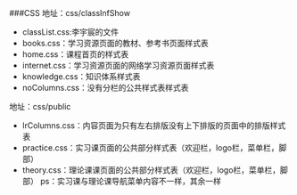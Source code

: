 ###CSS
地址：css/classInfShow
- classList.css:李宇宸的文件
- books.css：学习资源页面的教材、参考书页面样式表
- home.css：课程首页的样式表
- internet.css：学习资源页面的网络学习资源页面样式表
- knowledge.css：知识体系样式表
- noColumns.css：没有分栏的公共样式表样式表

地址：css/public
- lrColumns.css：内容页面为只有左右排版没有上下排版的页面中的排版样式表
- practice.css：实习课页面的公共部分样式表（欢迎栏，logo栏，菜单栏，脚部）
- theory.css：理论课课页面的公共部分样式表（欢迎栏，logo栏，菜单栏，脚部）
ps：实习课与理论课导航菜单内容不一样，其余一样